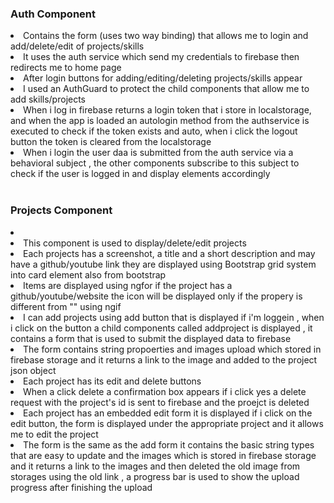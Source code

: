 <h3>Auth Component</h3>
<li>Contains the form (uses two way binding) that allows me to login and add/delete/edit of projects/skills </li> 
<li>It uses  the auth service which send my credentials to firebase then redirects me to home page</li> 
<li>After login buttons for adding/editing/deleting projects/skills appear</li> 
<li>I used an AuthGuard to protect the child components that allow me to add skills/projects   </li>
<li>When i log in firebase returns a login token that i store in localstorage, and when the app is loaded an autologin method from the authservice is executed to check if the token exists and auto, when i click the logout button the token is cleared from the localstorage </li>
<li>When i login the user daa is submitted from the auth service via a behavioral subject , the other components subscribe to this subject to check if the user is logged in and display elements accordingly </li><br>
<h3>Projects Component</h3>
<li> </li>
<li>This component is used to display/delete/edit projects  </li>
<li>Each projects has a screenshot, a title and a short description and  may have a github/youtube link they are displayed using Bootstrap grid system into card element also from bootstrap</li>
<li>Items are displayed using ngfor if the project has a github/youtube/website the icon will be displayed only if the propery is different from "" using ngif  </li>
<li>I can add projects using add button that is displayed if i'm loggein , when i click on the button a child components called addproject is displayed , it contains a form that is used to submit the displayed data to firebase</li>
<li>The form contains string propoerties and images upload  which stored in firebase storage and it returns a link to the image and added to the project json object</li>
<li>Each project has its edit and delete buttons  </li>
<li>When a click delete a confirmation box appears  if i click yes a delete request with the project's id is sent to firebase and the proejct is deleted</li>
<li>Each project has an embedded edit form it is displayed if i click on the edit button, the form is displayed under the appropriate project  and it allows me to edit the project </li>
<li>The form is the same as the add form it contains the basic string types that are easy to update and the images which is stored in firebase storage and it returns a link to the images and then deleted the old image from storages using the old link , a progress bar is used to show the upload progress after finishing  the upload</li>
